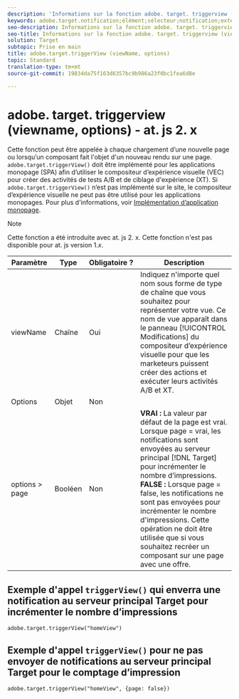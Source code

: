 ```yaml
---
description: 'Informations sur la fonction adobe. target. triggerview (viewname, options) pour at. js. '
keywords: adobe.target.notification;élément;sélecteur;notification;extension
seo-description: Informations sur la fonction adobe. target. triggerview (viewname, options) pour la bibliothèque JavaScript d'Adobe Target at. js.
seo-title: Informations sur la fonction adobe. target. triggerview (viewname, options) pour la bibliothèque JavaScript d'Adobe Target at. js.
solution: Target
subtopic: Prise en main
title: adobe.target.triggerView (viewName, options)
topic: Standard
translation-type: tm+mt
source-git-commit: 19834da75f163d6357bc9b986a23f0bc1fea6d8e

---
```



# adobe. target. triggerview (viewname, options) - at. js 2. x

Cette fonction peut être appelée à chaque chargement d’une nouvelle page ou lorsqu’un composant fait l&#39;objet d&#39;un nouveau rendu sur une page. `adobe.target.triggerView()` doit être implémenté pour les applications monopage (SPA) afin d’utiliser le compositeur d’expérience visuelle (VEC) pour créer des activités de tests A/B et de ciblage d&#39;expérience (XT). Si `adobe.target.triggerView()` n’est pas implémenté sur le site, le compositeur d’expérience visuelle ne peut pas être utilisé pour les applications monopages. Pour plus d&#39;informations, voir [Implémentation d’application monopage](/help/c-implementing-target/c-implementing-target-for-client-side-web/how-to-deployatjs/target-atjs-single-page-application.md).

>[!NOTE]
>
>Cette fonction a été introduite avec at. js 2. x. Cette fonction n&#39;est pas disponible pour at. js version 1.*x*.

| Paramètre | Type | Obligatoire ? | Description |
| --- | --- | --- | --- |
| viewName | Chaîne | Oui | Indiquez n&#39;importe quel nom sous forme de type de chaîne que vous souhaitez pour représenter votre vue. Ce nom de vue apparaît dans le panneau [!UICONTROL Modifications] du compositeur d’expérience visuelle pour que les marketeurs puissent créer des actions et exécuter leurs activités A/B et XT. |
| Options | Objet | Non |
| options &gt; page | Booléen | Non | **VRAI :** La valeur par défaut de la page est vrai. Lorsque page = vrai, les notifications sont envoyées au serveur principal [!DNL Target] pour incrémenter le nombre d’impressions.<br>**FALSE :** Lorsque page = false, les notifications ne sont pas envoyées pour incrémenter le nombre d&#39;impressions. Cette opération ne doit être utilisée que si vous souhaitez recréer un composant sur une page avec une offre. |

## Exemple d&#39;appel `triggerView()` qui enverra une notification au serveur principal Target pour incrémenter le nombre d’impressions

```
adobe.target.triggerView("homeView")
```

## Exemple d&#39;appel `triggerView()` pour ne pas envoyer de notifications au serveur principal Target pour le comptage d’impression

```
adobe.target.triggerView("homeView", {page: false})
```
